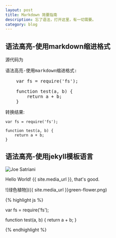 ```yaml
---
layout: post
title: Markdown 简要指南
description: 忘了语法，打开这里，有一切需要。
category: blog
---
```


## 语法高亮-使用markdown缩进格式

源代码为

<pre>
语法高亮-使用markdown缩进格式:

    var fs = require('fs');
    
    function test(a, b) {
        return a + b;
    }
</pre>

转换结果:

    var fs = require('fs');
    
    function test(a, b) {
        return a + b;
    }
    

## 语法高亮-使用jekyII模板语言


![Joe Satriani](/images/guitarmaterial/joesatriani.jpg)

Hello World! {{ site.media_url }}, that's good.

![绿色植物]({{ site.media_url }}green-flower.png)

{% highlight js %}

var fs = require('fs');

function test(a, b) {
    return a + b;
}

{% endhighlight %}
